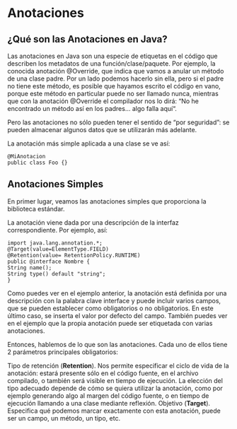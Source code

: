 # Anotaciones

## ¿Qué son las Anotaciones en Java?

Las anotaciones en Java son una especie de etiquetas en el código que describen los metadatos de una función/clase/paquete. Por ejemplo, la conocida anotación @Override, que indica que vamos a anular un método de una clase padre. Por un lado podemos hacerlo sin ella, pero si el padre no tiene este método, es posible que hayamos escrito el código en vano, porque este método en particular puede no ser llamado nunca, mientras que con la anotación @Override el compilador nos lo dirá: “No he encontrado un método así en los padres… algo falla aquí“.

Pero las anotaciones no sólo pueden tener el sentido de “por seguridad”: se pueden almacenar algunos datos que se utilizarán más adelante.

La anotación más simple aplicada a una clase se ve así:
~~~
@MiAnotacion
public class Foo {}
~~~

## Anotaciones Simples

En primer lugar, veamos las anotaciones simples que proporciona la biblioteca estándar.

La anotación viene dada por una descripción de la interfaz correspondiente. Por ejemplo, así:
~~~
import java.lang.annotation.*;
@Target(value=ElementType.FIELD)
@Retention(value= RetentionPolicy.RUNTIME)
public @interface Nombre {
String name();
String type() default "string";
}
~~~
Como puedes ver en el ejemplo anterior, la anotación está definida por una descripción con la palabra clave interface y puede incluir varios campos, que se pueden establecer como obligatorios o no obligatorios. En este último caso, se inserta el valor por defecto del campo.
También puedes ver en el ejemplo que la propia anotación puede ser etiquetada con varias anotaciones.

Entonces, hablemos de lo que son las anotaciones. Cada uno de ellos tiene 2 parámetros principales obligatorios:

Tipo de retención (__Retention__). Nos permite especificar el ciclo de vida de la anotación: estará presente sólo en el código fuente, en el archivo compilado, o también será visible en tiempo de ejecución. La elección del tipo adecuado depende de cómo se quiera utilizar la anotación, como por ejemplo generando algo al margen del código fuente, o en tiempo de ejecución llamando a una clase mediante reflexión.
Objetivo (__Target__). Especifica qué podemos marcar exactamente con esta anotación, puede ser un campo, un método, un tipo, etc.